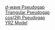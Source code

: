 <a href="dwaveEg.html"><i>d</i>-wave Pseudogap</a>
<br>
<a href="dwaveTriangleEg.html">Triangular Pseudogap</a>
<br>
<a href="dwaveCosEg.html">cos(2&theta;) Pseudogap</a>
<br>
<a href="YRZ.html">YRZ Model</a>

